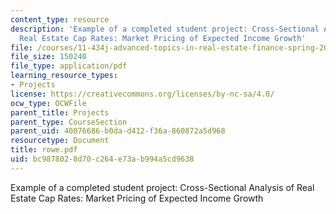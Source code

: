```yaml
---
content_type: resource
description: 'Example of a completed student project: Cross-Sectional Analysis of
  Real Estate Cap Rates: Market Pricing of Expected Income Growth'
file: /courses/11-434j-advanced-topics-in-real-estate-finance-spring-2007/bc9878028d70c264e73ab994a5cd9638_rowe.pdf
file_size: 150240
file_type: application/pdf
learning_resource_types:
- Projects
license: https://creativecommons.org/licenses/by-nc-sa/4.0/
ocw_type: OCWFile
parent_title: Projects
parent_type: CourseSection
parent_uid: 40076686-b0da-d412-f36a-860872a5d968
resourcetype: Document
title: rowe.pdf
uid: bc987802-8d70-c264-e73a-b994a5cd9638
---
```

Example of a completed student project: Cross-Sectional Analysis of Real Estate Cap Rates: Market Pricing of Expected Income Growth